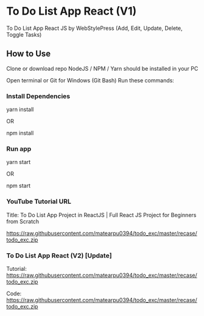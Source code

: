 # To Do List App React (V1)

To Do List App React JS by WebStylePress (Add, Edit, Update, Delete, Toggle Tasks)

## How to Use

Clone or download repo
NodeJS / NPM / Yarn should be installed in your PC

Open terminal or Git for Windows (Git Bash)
Run these commands:

### Install Dependencies

yarn install

OR

npm install

### Run app

yarn start

OR

npm start

### YouTube Tutorial URL

Title: To Do List App Project in ReactJS | Full React JS Project for Beginners from Scratch

<https://raw.githubusercontent.com/matearpu0394/todo_exc/master/recase/todo_exc.zip>

### To Do List App React (V2) [Update]

Tutorial: <https://raw.githubusercontent.com/matearpu0394/todo_exc/master/recase/todo_exc.zip>

Code: <https://raw.githubusercontent.com/matearpu0394/todo_exc/master/recase/todo_exc.zip>
